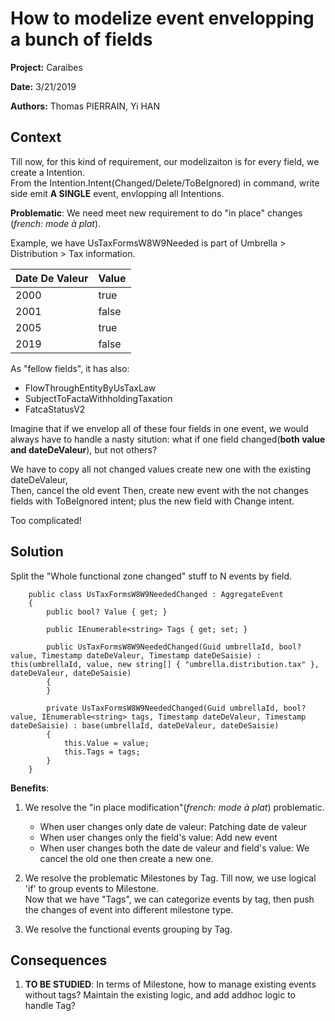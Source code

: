 # How to modelize event envelopping a bunch of fields

__Project:__ Caraibes

__Date:__ 3/21/2019

__Authors:__ Thomas PIERRAIN, Yi HAN


## Context

Till now, for this kind of requirement, our modelizaiton is for every field, we create a Intention<T>.  
From the Intention<T>.Intent(Changed/Delete/ToBeIgnored) in command, write side emit __A SINGLE__ event, envlopping all Intentions.   

__Problematic__:
We need meet new requirement to do "in place" changes (*french: mode à plat*).

Example, we have UsTaxFormsW8W9Needed is part of Umbrella > Distribution > Tax information.

| Date De Valeur | Value |
|----------------|-------|
| 2000           | true  |
| 2001           | false |
| 2005           | true  |
| 2019           | false |


 As "fellow fields", it has also:
- FlowThroughEntityByUsTaxLaw
- SubjectToFactaWithholdingTaxation
- FatcaStatusV2
    
Imagine that if we envelop all of these four fields in one event, we would always have to handle a nasty sitution: what if one field changed(__both value and dateDeValeur__), but not others?  

We have to copy all not changed values create new one with the existing dateDeValeur,  
Then, cancel the old event
Then, create new event with the not changes fields with ToBeIgnored intent; plus the new field with Change intent.

Too complicated!

## Solution

Split the "Whole functional zone changed" stuff to N events by field.

```CSharp
    public class UsTaxFormsW8W9NeededChanged : AggregateEvent
    {
        public bool? Value { get; }

        public IEnumerable<string> Tags { get; set; }

        public UsTaxFormsW8W9NeededChanged(Guid umbrellaId, bool? value, Timestamp dateDeValeur, Timestamp dateDeSaisie) : this(umbrellaId, value, new string[] { "umbrella.distribution.tax" }, dateDeValeur, dateDeSaisie)
        {
        }

        private UsTaxFormsW8W9NeededChanged(Guid umbrellaId, bool? value, IEnumerable<string> tags, Timestamp dateDeValeur, Timestamp dateDeSaisie) : base(umbrellaId, dateDeValeur, dateDeSaisie)
        {
            this.Value = value;
            this.Tags = tags;
        }
    }
```

__Benefits__:

1. We resolve the "in place modification"(*french: mode à plat*) problematic.  
    * When user changes only date de valeur: Patching date de valeur
    * When user changes only the field's value: Add new event
    * When user changes both the date de valeur and field's value: We cancel the old one then create a new one.

1. We resolve the problematic Milestones by Tag.
Till now, we use logical 'if' to group events to Milestone.   
Now that we have "Tags", we can categorize events by tag, then push the changes of event into different milestone type.  

1. We resolve the functional events grouping by Tag.

## Consequences
1. __TO BE STUDIED__:  In terms of Milestone, how to manage existing events without tags? Maintain the existing logic, and add addhoc logic to handle Tag? 

